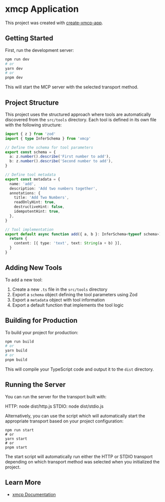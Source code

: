 # xmcp Application

This project was created with [create-xmcp-app](https://github.com/basementstudio/xmcp).

## Getting Started

First, run the development server:

```bash
npm run dev
# or
yarn dev
# or
pnpm dev
```

This will start the MCP server with the selected transport method.

## Project Structure

This project uses the structured approach where tools are automatically discovered from the `src/tools` directory. Each tool is defined in its own file with the following structure:

```typescript
import { z } from 'zod'
import { type InferSchema } from 'xmcp'

// Define the schema for tool parameters
export const schema = {
  a: z.number().describe('First number to add'),
  b: z.number().describe('Second number to add'),
}

// Define tool metadata
export const metadata = {
  name: 'add',
  description: 'Add two numbers together',
  annotations: {
    title: 'Add Two Numbers',
    readOnlyHint: true,
    destructiveHint: false,
    idempotentHint: true,
  },
}

// Tool implementation
export default async function add({ a, b }: InferSchema<typeof schema>) {
  return {
    content: [{ type: 'text', text: String(a + b) }],
  }
}
```

## Adding New Tools

To add a new tool:

1. Create a new `.ts` file in the `src/tools` directory
2. Export a `schema` object defining the tool parameters using Zod
3. Export a `metadata` object with tool information
4. Export a default function that implements the tool logic

## Building for Production

To build your project for production:

```bash
npm run build
# or
yarn build
# or
pnpm build
```

This will compile your TypeScript code and output it to the `dist` directory.

## Running the Server

You can run the server for the transport built with:

HTTP: node dist/http.js
STDIO: node dist/stdio.js

Alternatively, you can use the script which will automatically start the appropriate transport based on your project configuration:

```
npm run start
# or
yarn start
# or
pnpm start
```

The start script will automatically run either the HTTP or STDIO transport depending on which transport method was selected when you initialized the project.

## Learn More

- [xmcp Documentation](https://xmcp.dev/docs)

